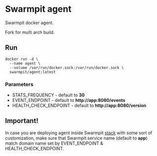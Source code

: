 # Swarmpit agent

Swarmpit docker agent.

Fork for multi arch build.

## Run

```{r, engine='bash', count_lines}
docker run -d \
  --name agent \
  --volume /var/run/docker.sock:/var/run/docker.sock \
  swarmpit/agent:latest
```

### Parameters

- STATS_FREQUENCY - default to **30**
- EVENT_ENDPOINT - default to **http://app:8080/events**
- HEALTH_CHECK_ENDPOINT - default to **http://app:8080/version**

## Important!

In case you are deploying agent inside Swarmpit [stack](https://github.com/swarmpit/swarmpit/blob/master/docker-compose.yml)
with some sort of customization, make sure that Swarmpit service name (default to **app**) match domain name set by EVENT_ENDPOINT & HEALTH_CHECK_ENDPOINT. 
